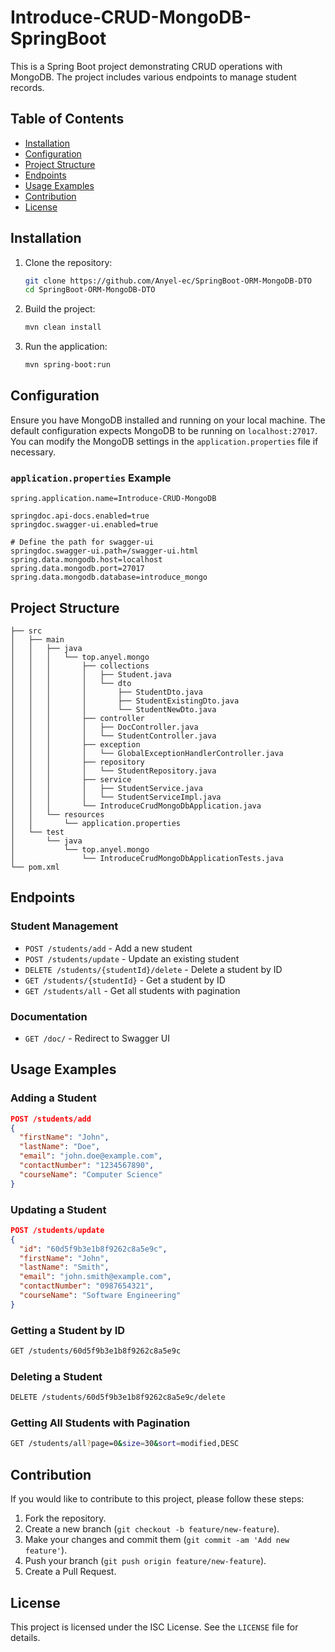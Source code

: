 # Introduce-CRUD-MongoDB-SpringBoot

This is a Spring Boot project demonstrating CRUD operations with MongoDB. The project includes various endpoints to manage student records.

## Table of Contents

- [Installation](#installation)
- [Configuration](#configuration)
- [Project Structure](#project-structure)
- [Endpoints](#endpoints)
- [Usage Examples](#usage-examples)
- [Contribution](#contribution)
- [License](#license)

## Installation

1. Clone the repository:

    ```sh
    git clone https://github.com/Anyel-ec/SpringBoot-ORM-MongoDB-DTO
    cd SpringBoot-ORM-MongoDB-DTO
    ```

2. Build the project:

    ```sh
    mvn clean install
    ```

3. Run the application:

    ```sh
    mvn spring-boot:run
    ```

## Configuration

Ensure you have MongoDB installed and running on your local machine. The default configuration expects MongoDB to be running on `localhost:27017`. You can modify the MongoDB settings in the `application.properties` file if necessary.

### `application.properties` Example

```properties
spring.application.name=Introduce-CRUD-MongoDB

springdoc.api-docs.enabled=true
springdoc.swagger-ui.enabled=true

# Define the path for swagger-ui
springdoc.swagger-ui.path=/swagger-ui.html
spring.data.mongodb.host=localhost 
spring.data.mongodb.port=27017 
spring.data.mongodb.database=introduce_mongo
```

## Project Structure

```
├── src
│   ├── main
│   │   ├── java
│   │   │   └── top.anyel.mongo
│   │   │       ├── collections
│   │   │       │   ├── Student.java
│   │   │       │   └── dto
│   │   │       │       ├── StudentDto.java
│   │   │       │       ├── StudentExistingDto.java
│   │   │       │       └── StudentNewDto.java
│   │   │       ├── controller
│   │   │       │   ├── DocController.java
│   │   │       │   └── StudentController.java
│   │   │       ├── exception
│   │   │       │   └── GlobalExceptionHandlerController.java
│   │   │       ├── repository
│   │   │       │   └── StudentRepository.java
│   │   │       ├── service
│   │   │       │   ├── StudentService.java
│   │   │       │   └── StudentServiceImpl.java
│   │   │       └── IntroduceCrudMongoDbApplication.java
│   │   └── resources
│   │       └── application.properties
│   └── test
│       └── java
│           └── top.anyel.mongo
│               └── IntroduceCrudMongoDbApplicationTests.java
└── pom.xml
```

## Endpoints

### Student Management

- `POST /students/add` - Add a new student
- `POST /students/update` - Update an existing student
- `DELETE /students/{studentId}/delete` - Delete a student by ID
- `GET /students/{studentId}` - Get a student by ID
- `GET /students/all` - Get all students with pagination

### Documentation

- `GET /doc/` - Redirect to Swagger UI

## Usage Examples

### Adding a Student

```json
POST /students/add
{
  "firstName": "John",
  "lastName": "Doe",
  "email": "john.doe@example.com",
  "contactNumber": "1234567890",
  "courseName": "Computer Science"
}
```

### Updating a Student

```json
POST /students/update
{
  "id": "60d5f9b3e1b8f9262c8a5e9c",
  "firstName": "John",
  "lastName": "Smith",
  "email": "john.smith@example.com",
  "contactNumber": "0987654321",
  "courseName": "Software Engineering"
}
```

### Getting a Student by ID

```sh
GET /students/60d5f9b3e1b8f9262c8a5e9c
```

### Deleting a Student

```sh
DELETE /students/60d5f9b3e1b8f9262c8a5e9c/delete
```

### Getting All Students with Pagination

```sh
GET /students/all?page=0&size=30&sort=modified,DESC
```

## Contribution

If you would like to contribute to this project, please follow these steps:

1. Fork the repository.
2. Create a new branch (`git checkout -b feature/new-feature`).
3. Make your changes and commit them (`git commit -am 'Add new feature'`).
4. Push your branch (`git push origin feature/new-feature`).
5. Create a Pull Request.

## License

This project is licensed under the ISC License. See the `LICENSE` file for details.
